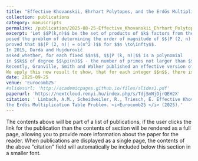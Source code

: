 ```yaml
---
title: "Effective Khovanskii, Ehrhart Polytopes, and the Erdös Multiplication Table Problem"
collection: publications
category: manuscripts
permalink: /publication/2025-08-25-Effective_Khovanskii_Ehrhart_Polytopes_and_the_Erdos_Multiplication_Table_Problem
excerpt: 'Let $$P(k,n)$$ be the set of products of $k$ factors from the set $$\{1,\ldots , n\}.$$ In 1955, Erdös 
posed the problem of determining the order of magnitude of $$|P (2, n)|$$ and
proved that $$|P (2, n)| = o(n^2 )$$ for $$n \to\infty$$.  
In 2015, Darda and Hujdurović 
asked whether, for each fixed $$n$$, $$|P (k, n)|$$ is a polynomial
in $$k$$ of degree $$\pi(n)$$ - the number of primes not larger than $$n$$.
Recently, Granville, Smith and Walker published an effective version of Khovanskii's Theorem.
We apply this new result to show, that for each integer $$n$$, there is a polynomial $$q_n$$ of degree $$\pi(n)$$ such that $$|P (k, n)|=q_n(k)$$ for each $$k\geq n^2\cdot\left(\prod_{m=1}^{\pi(n)} \log_{p_m}(n)\right)-n+1.$$ Moreover, we give an upper estimate of the leading coefficient of $$q_n$$.'
date: 2025-09-25
venue: 'Eurocomb25'
#slidesurl: 'http://academicpages.github.io/files/slides1.pdf'
paperurl: 'https://nextcloud.renyi.hu/index.php/s/TdjSmNjDjrQEH2X'
citation: ' Limbach, A.M., Scheidweiler, R., Triesch, E. Effective Khovanskii, Ehrhart Polytopes, and
the Erdös Multiplication Table Problem. <i>Eurocomb25 </i> (2025).'
---
```


The contents above will be part of a list of publications, if the user clicks the link for the publication than the contents of section will be rendered as a full page, allowing you to provide more information about the paper for the reader. When publications are displayed as a single page, the contents of the above "citation" field will automatically be included below this section in a smaller font.